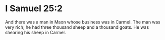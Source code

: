 # I Samuel 25:2

And there was a man in Maon whose business was in Carmel. The man was very rich; he had three thousand sheep and a thousand goats. He was shearing his sheep in Carmel.
